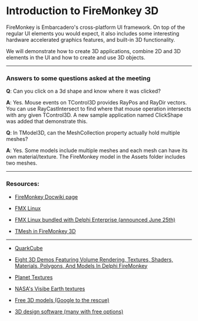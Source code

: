 # Introduction to FireMonkey 3D

FireMonkey is Embarcadero's cross-platform UI framework. On top of the regular UI elements you would expect, it also includes some interesting hardware accelerated graphics features, and built-in 3D functionality.

We will demonstrate how to create 3D applications, combine 2D and 3D elements in the UI and how to create and use 3D objects.

---

### Answers to some questions asked at the meeting

**Q**: Can you click on a 3d shape and know where it was clicked?

**A**: Yes. Mouse events on TControl3D provides RayPos and RayDir vectors. You can use RayCastIntersect to find where that mouse operation intersects with any given TControl3D. A new sample application named ClickShape was added that demonstrate this.


**Q**: In TModel3D, can the MeshCollection property actually hold multiple meshes?

**A**: Yes. Some models include multiple meshes and each mesh can have its own material/texture. The FireMonkey model in the Assets folder includes two meshes.

---
### Resources:
* [FireMonkey Docwiki page](http://docwiki.embarcadero.com/RADStudio/en/FireMonkey)
* [FMX Linux](https://www.fmxlinux.com)
* [FMX Linux bundled with Delphi Enterprise (announced June 25th)](https://community.idera.com/developer-tools/b/blog/posts/announcing-fmx-linux-bundling-with-delphi-and-rad-studio)

* [TMesh in FireMonkey 3D](https://www.youtube.com/watch?v=NyXeUOGaMo8)

---
* [QuarkCube](https://www.youtube.com/user/QuarkCube/videos)
* [Eight 3D Demos Featuring Volume Rendering, Textures, Shaders, Materials, Polygons, And Models In Delphi FireMonkey](https://community.idera.com/developer-tools/b/blog/posts/eight-3d-demos-featuring-volume-rendering-textures-shaders-materials-polygons-and-models-in-delphi-firemonkey)

* [Planet Textures](https://www.solarsystemscope.com/textures)
* [NASA's Visibe Earth textures](https://visibleearth.nasa.gov/view.php?id=74518)
* [Free 3D models (Google to the rescue)](https://www.google.com/search?q=free+3d+models)
* [3D design software (many with free options)](https://all3dp.com/1/best-free-3d-modeling-software-3d-cad-3d-design-software)
